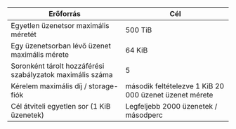 | Erőforrás | Cél |
|----------|---------------|
| Egyetlen üzenetsor maximális méretét | 500 TiB |
| Egy üzenetsorban lévő üzenet maximális mérete | 64 KiB |
| Soronként tárolt hozzáférési szabályzatok maximális száma | 5 |
| Kérelem maximális díj / storage-fiók | második feltételezve 1 KiB 20 000 üzenet üzenet mérete |
| Cél átviteli egyetlen sor (1 KiB üzenetek) | Legfeljebb 2000 üzenetek / másodperc |

